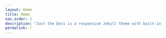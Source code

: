```yaml
---
layout: Home
title: Home
nav_order: 1
description: "Just the Docs is a responsive Jekyll theme with built-in search that is easily customizable and hosted on GitHub Pages."
permalink: /
---
```



